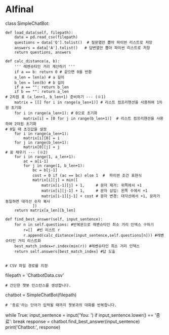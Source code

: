 # AIfinal
class SimpleChatBot:

    def load_data(self, filepath):
        data = pd.read_csv(filepath)
        questions = data['Q'].tolist()  # 질문열만 뽑아 파이썬 리스트로 저장
        answers = data['A'].tolist()   # 답변열만 뽑아 파이썬 리스트로 저장
        return questions, answers

    def calc_distance(a, b):
        ''' 레벤슈타인 거리 계산하기 '''
        if a == b: return 0 # 같으면 0을 반환
        a_len = len(a) # a 길이
        b_len = len(b) # b 길이
        if a == "": return b_len
        if b == "": return a_len
    # 2차원 표 (a_len+1, b_len+1) 준비하기 --- (※1)
        matrix = [[] for i in range(a_len+1)] # 리스트 컴프리헨션을 사용하여 1차원 초기화
        for i in range(a_len+1): # 0으로 초기화
            matrix[i] = [0 for j in range(b_len+1)]  # 리스트 컴프리헨션을 사용하여 2차원 초기화
    # 0일 때 초깃값을 설정
        for i in range(a_len+1):
            matrix[i][0] = i
        for j in range(b_len+1):
            matrix[0][j] = j
    # 표 채우기 --- (※2)
        for i in range(1, a_len+1):
            ac = a[i-1]
            for j in range(1, b_len+1):
                bc = b[j-1] 
                cost = 0 if (ac == bc) else 1  #  파이썬 조건 표현식
                matrix[i][j] = min([
                    matrix[i-1][j] + 1,     # 문자 제거: 위쪽에서 +1
                    matrix[i][j-1] + 1,     # 문자 삽입: 왼쪽 수에서 +1   
                    matrix[i-1][j-1] + cost # 문자 변경: 대각선에서 +1, 문자가 동일하면 대각선 숫자 복사
                ])
        return matrix[a_len][b_len]
    
    def find_best_answer(self, input_sentence):
        for n in self.questions: #반복문으로 레벤슈타인 최소 거리 인덱스 구하기
            r=[]  #빈 리스트 r
            r.append(calc_distance(input_sentence,self.questions[n])) #레벤슈타인 거리 리스트화
        best_match_index=r.index(min(r)) #레벤슈타인 최소 거리 인덱스
        return self.answers[best_match_index] #답 도출
        
        
    # CSV 파일 경로를 지정
filepath = 'ChatbotData.csv'

    # 간단한 챗봇 인스턴스를 생성합니다.
chatbot = SimpleChatBot(filepath)

    # '종료'라는 단어가 입력될 때까지 챗봇과의 대화를 반복합니다.
while True:
    input_sentence = input('You: ')
    if input_sentence.lower() == '종료':
        break
    response = chatbot.find_best_answer(input_sentence)
    print('Chatbot:', response)
    
